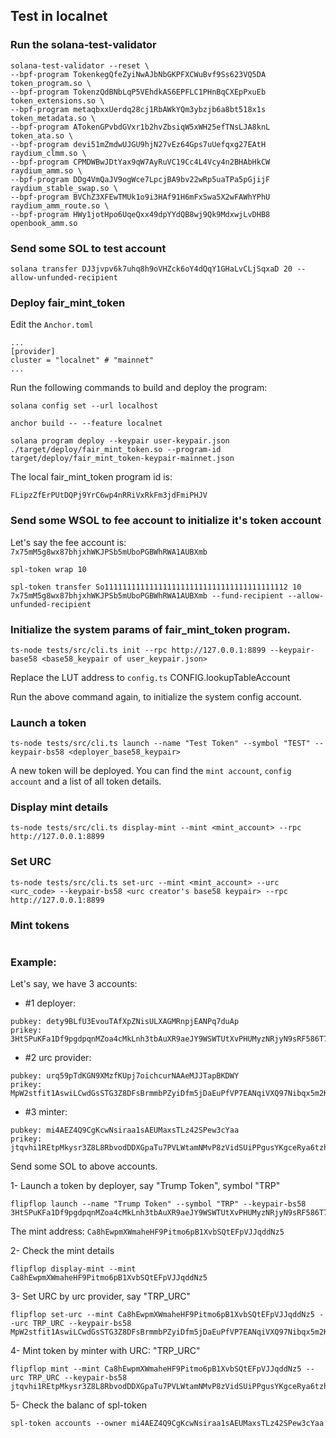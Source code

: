 ## Test in localnet
### Run the solana-test-validator
```
solana-test-validator --reset \
--bpf-program TokenkegQfeZyiNwAJbNbGKPFXCWuBvf9Ss623VQ5DA token_program.so \
--bpf-program TokenzQdBNbLqP5VEhdkAS6EPFLC1PHnBqCXEpPxuEb token_extensions.so \
--bpf-program metaqbxxUerdq28cj1RbAWkYQm3ybzjb6a8bt518x1s token_metadata.so \
--bpf-program ATokenGPvbdGVxr1b2hvZbsiqW5xWH25efTNsLJA8knL token_ata.so \
--bpf-program devi51mZmdwUJGU9hjN27vEz64Gps7uUefqxg27EAtH raydium_clmm.so \
--bpf-program CPMDWBwJDtYax9qW7AyRuVC19Cc4L4Vcy4n2BHAbHkCW raydium_amm.so \
--bpf-program DDg4VmQaJV9ogWce7LpcjBA9bv22wRp5uaTPa5pGjijF raydium_stable_swap.so \
--bpf-program BVChZ3XFEwTMUk1o9i3HAf91H6mFxSwa5X2wFAWhYPhU raydium_amm_route.so \
--bpf-program HWy1jotHpo6UqeQxx49dpYYdQB8wj9Qk9MdxwjLvDHB8 openbook_amm.so
```

### Send some SOL to test account
```
solana transfer DJ3jvpv6k7uhq8h9oVHZck6oY4dQqY1GHaLvCLjSqxaD 20 --allow-unfunded-recipient
```

### Deploy fair_mint_token
Edit the `Anchor.toml`
```
...
[provider]
cluster = "localnet" # "mainnet"
...
```

Run the following commands to build and deploy the program:
```
solana config set --url localhost

anchor build -- --feature localnet

solana program deploy --keypair user-keypair.json ./target/deploy/fair_mint_token.so --program-id target/deploy/fair_mint_token-keypair-mainnet.json
```

The local fair_mint_token program id is:
```
FLipzZfErPUtDQPj9YrC6wp4nRRiVxRkFm3jdFmiPHJV
```

### Send some WSOL to fee account to initialize it's token account
Let's say the fee account is: `7x75mM5g8wx87bhjxhWKJPSb5mUboPGBWhRWA1AUBXmb`
```
spl-token wrap 10

spl-token transfer So11111111111111111111111111111111111111112 10 7x75mM5g8wx87bhjxhWKJPSb5mUboPGBWhRWA1AUBXmb --fund-recipient --allow-unfunded-recipient
```

### Initialize the system params of fair_mint_token program.
```
ts-node tests/src/cli.ts init --rpc http://127.0.0.1:8899 --keypair-base58 <base58_keypair of user_keypair.json>
```
Replace the LUT address to `config.ts` CONFIG.lookupTableAccount

Run the above command again, to initialize the system config account.

### Launch a token
```
ts-node tests/src/cli.ts launch --name "Test Token" --symbol "TEST" --keypair-bs58 <deployer_base58_keypair>
```
A new token will be deployed. You can find the `mint account`, `config account` and a list of all token details.

### Display mint details
```
ts-node tests/src/cli.ts display-mint --mint <mint_account> --rpc http://127.0.0.1:8899
```

### Set URC
```
ts-node tests/src/cli.ts set-urc --mint <mint_account> --urc <urc_code> --keypair-bs58 <urc creator's base58 keypair> --rpc http://127.0.0.1:8899
```

### Mint tokens
```

```

### Example:
Let's say, we have 3 accounts:
- #1 deployer:
```
pubkey: dety9BLfU3EvouTAfXpZNisULXAGMRnpjEANPq7duAp
prikey: 3HtSPuKFa1Df9pgdpqnMZoa4cMkLnh3tbAuXR9aeJY9WSWTUtXvPHUMyzNRjyN9sRF586T7fLdzhNLM4rdVpW4MW
```

- #2 urc provider:
```
pubkey: urq59pTdKGN9XMzfKUpj7oichcurNAAeMJJTapBKDWY
prikey: MpW2stfit1AswiLCwdGsSTG3Z8DFsBrmmbPZyiDfm5jDaEuPfVP7EANqiVXQ97Nibqx5m2KaKSrxqc917J3jwqi
```

- #3 minter:
```
pubkey: mi4AEZ4Q9CgKcwNsiraa1sAEUMaxsTLz42SPew3cYaa
prikey: jtqvhi1REtpMkysr3Z8L8RbvodDDXGpaTu7PVLWtamNMvP8zVidSUiPPgusYKgceRya6tzhd2CeFMeuNwZqcKVx
```
Send some SOL to above accounts.


1- Launch a token by deployer, say "Trump Token", symbol "TRP"
```
flipflop launch --name "Trump Token" --symbol "TRP" --keypair-bs58 3HtSPuKFa1Df9pgdpqnMZoa4cMkLnh3tbAuXR9aeJY9WSWTUtXvPHUMyzNRjyN9sRF586T7fLdzhNLM4rdVpW4MW
```
The mint address: `Ca8hEwpmXWmaheHF9Pitmo6pB1XvbSQtEFpVJJqddNz5`

2- Check the mint details
```
flipflop display-mint --mint Ca8hEwpmXWmaheHF9Pitmo6pB1XvbSQtEFpVJJqddNz5
```

3- Set URC by urc provider, say "TRP_URC"
```
flipflop set-urc --mint Ca8hEwpmXWmaheHF9Pitmo6pB1XvbSQtEFpVJJqddNz5 --urc TRP_URC --keypair-bs58 MpW2stfit1AswiLCwdGsSTG3Z8DFsBrmmbPZyiDfm5jDaEuPfVP7EANqiVXQ97Nibqx5m2KaKSrxqc917J3jwqi
```

4- Mint token by minter with URC: "TRP_URC"
```
flipflop mint --mint Ca8hEwpmXWmaheHF9Pitmo6pB1XvbSQtEFpVJJqddNz5 --urc TRP_URC --keypair-bs58 jtqvhi1REtpMkysr3Z8L8RbvodDDXGpaTu7PVLWtamNMvP8zVidSUiPPgusYKgceRya6tzhd2CeFMeuNwZqcKVx
```

5- Check the balanc of spl-token
```
spl-token accounts --owner mi4AEZ4Q9CgKcwNsiraa1sAEUMaxsTLz42SPew3cYaa
```



